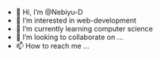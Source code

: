 - 👋 Hi, I’m @Nebiyu-D 
- 👀 I’m interested in web-development
- 🌱 I’m currently learning computer science 
- 💞️ I’m looking to collaborate on ...
- 📫 How to reach me ...

<!---
Nebiyu-D/Nebiyu-D is a ✨ special ✨ repository because its `README.md` (this file) appears on your GitHub profile.
You can click the Preview link to take a look at your changes.
--->
